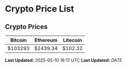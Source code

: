 # Crypto Price List

## Crypto Prices
| Bitcoin | Ethereum | Litecoin |
| ------- | -------- | -------- |
| $103293 | $2439.34 | $102.32 |
**Last Updated:** 2025-05-10 16:17 UTC
**Last Updated:** $DATE$
